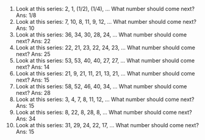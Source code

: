 1. Look at this series: 2, 1, (1/2), (1/4), ... What number should come next?
Ans: 1/8
2. Look at this series: 7, 10, 8, 11, 9, 12, ... What number should come next?
Ans: 10
3. Look at this series: 36, 34, 30, 28, 24, ... What number should come next?
Ans: 22
4. Look at this series: 22, 21, 23, 22, 24, 23, ... What number should come next?
Ans: 25
5. Look at this series: 53, 53, 40, 40, 27, 27, ... What number should come next?
Ans: 14
6. Look at this series: 21, 9, 21, 11, 21, 13, 21, ... What number should come next?
Ans: 15
7. Look at this series: 58, 52, 46, 40, 34, ... What number should come next?
Ans: 28
8. Look at this series: 3, 4, 7, 8, 11, 12, ... What number should come next?
Ans: 15
9. Look at this series: 8, 22, 8, 28, 8, ... What number should come next?
Ans: 34
10.  Look at this series: 31, 29, 24, 22, 17, ... What number should come next?
Ans: 15